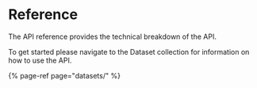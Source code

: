 # Reference

The API reference provides the technical breakdown of the API.

To get started please navigate to the Dataset collection for information on how to use the API.

{% page-ref page="datasets/" %}





## 



